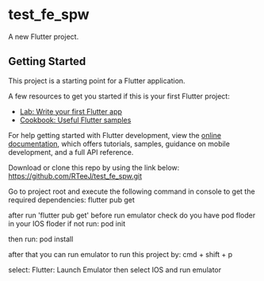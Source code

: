 # test_fe_spw

A new Flutter project.

## Getting Started

This project is a starting point for a Flutter application.

A few resources to get you started if this is your first Flutter project:

- [Lab: Write your first Flutter app](https://docs.flutter.dev/get-started/codelab)
- [Cookbook: Useful Flutter samples](https://docs.flutter.dev/cookbook)

For help getting started with Flutter development, view the
[online documentation](https://docs.flutter.dev/), which offers tutorials,
samples, guidance on mobile development, and a full API reference.

Download or clone this repo by using the link below:
https://github.com/RTeeJ/test_fe_spw.git

Go to project root and execute the following command in console to get the required dependencies:
flutter pub get

after run 'flutter pub get' before run emulator check do you have pod floder in your IOS floder if not run:
pod init

then run:
pod install

after that you can run emulator to run this project by:
cmd + shift + p

select:
Flutter: Launch Emulator then select IOS and run emulator